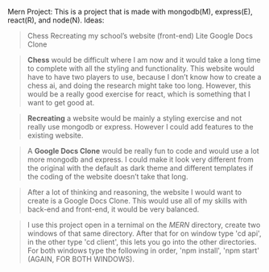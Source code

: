 Mern Project:
This is a project that is made with mongodb(M), express(E), react(R), and node(N).
Ideas:
>Chess
>Recreating my school’s website (front-end)
>Lite Google Docs Clone

><b>Chess</b> would be difficult where I am now and it would take a long time to complete with all the styling and functionality. This website would have to have two players to use, because I don’t know how to create a chess ai, and doing the research might take too long. However, this would be a really good exercise for react, which is something that I want to get good at.

><b>Recreating</b> a website would be mainly a styling exercise and not really use mongodb or express. However I could add features to the existing website.

>A <b>Google Docs Clone</b> would be really fun to code and would use a lot more mongodb and express. I could make it look very different from the original with the default as dark theme and different templates if the coding of the website doesn’t take that long.

>After a lot of thinking and reasoning, the website I would want to create is a Google Docs Clone. This would use all of my skills with back-end and front-end, it would be very balanced.

>I use this project open in a ternimal on the <i>MERN</i> directory, create two windows of that same directory. After that for on window type 'cd api', in the other type 'cd client', this lets you go into the other directories. For both windows type the following in order, 'npm install', 'npm start' (AGAIN, FOR BOTH WINDOWS).